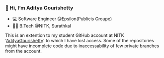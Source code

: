 ### 👋 Hi, I’m Aditya Gourishetty

- 💻 Software Engineer @Epsilon(Publicis Groupe)
- 👨‍🎓 B.Tech @NITK, Surathkal

This is an extention to my student GitHub account at NITK '[AdityaGourishetty](https://github.com/AdityaGourishetty)' to which I have lost access.
Some of the repositories might have incomplete code due to inaccessability of few private branches from the account.
